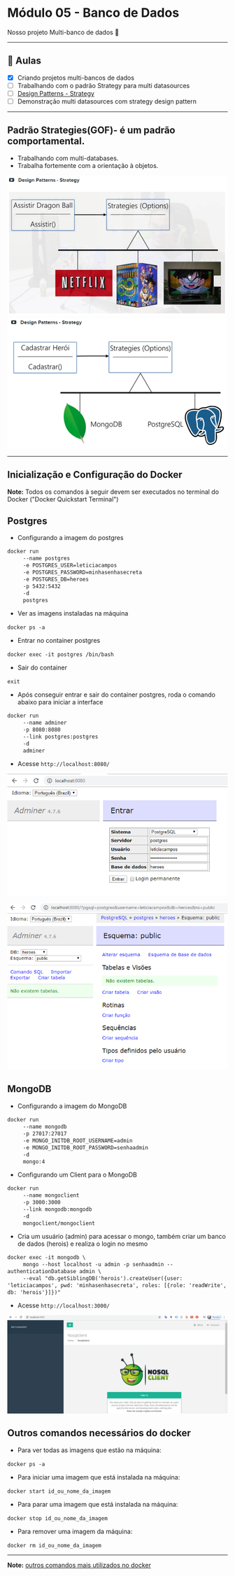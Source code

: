 # Módulo 05 - Banco de Dados
Nosso projeto Multi-banco de dados 🚀

****

## 🤯 Aulas

- [x] Criando projetos multi-bancos de dados
- [ ] Trabalhando com o padrão Strategy para multi datasources
- [ ] [Design Patterns - Strategy](#padrao-strategies)
- [ ] Demonstração multi datasources com strategy design pattern

****
<div id="padrao-strategies">

## Padrão Strategies(GOF)- é um padrão comportamental.

- Trabalhando com multi-databases.
- Trabalha fortemente com a orientação à objetos.

![exemplo-tv-globinho](./imgs/exemplo-tv-globinho.png)
![exemplo-banco-de-dados](./imgs/exemplo-banco-de-dados.png)

**** 

## Inicialização e Configuração do Docker

<b>Note:</b> Todos os comandos à seguir devem ser executados no terminal do Docker ("Docker Quickstart Terminal")

## Postgres

- Configurando a imagem do postgres

```
docker run
     --name postgres
     -e POSTGRES_USER=leticiacampos
     -e POSTGRES_PASSWORD=minhasenhasecreta
     -e POSTGRES_DB=heroes
     -p 5432:5432
     -d
     postgres
```

- Ver as imagens instaladas na máquina

`docker ps -a`

- Entrar no container postgres

`docker exec -it postgres /bin/bash`

- Sair do container

`exit`

- Após conseguir entrar e sair do container postgres, roda o comando abaixo para iniciar a interface

```
docker run
     --name adminer
     -p 8080:8080
     --link postgres:postgres
     -d
     adminer
```

- Acesse `http://localhost:8080/`

![rodando-docker-local](./imgs/rodando-docker-localmente.png)

![acessando-docker-local](./imgs/acessando-docker-localmente.png)


## MongoDB

- Configurando a imagem do MongoDB

```
docker run
     --name mongodb
     -p 27017:27017
     -e MONGO_INITDB_ROOT_USERNAME=admin
     -e MONGO_INITDB_ROOT_PASSWORD=senhaadmin
     -d
     mongo:4
```

- Configurando um Client para o MongoDB

```
docker run
     --name mongoclient
     -p 3000:3000
     --link mongodb:mongodb
     -d
     mongoclient/mongoclient
```

- Cria um usuário (admin) para acessar o mongo, também criar um banco de dados (herois) e realiza o login no mesmo

```
docker exec -it mongodb \
     mongo --host localhost -u admin -p senhaadmin --authenticationDatabase admin \
     --eval "db.getSiblingDB('herois').createUser({user: 'leticiacampos', pwd: 'minhasenhasecreta', roles: [{role: 'readWrite', db: 'herois'}]})"
```

- Acesse `http://localhost:3000/`

![mongo-db](./imgs/mongodb.png)

## Outros comandos necessários do docker

- Para ver todas as imagens que estão na máquina:

`docker ps -a`

- Para iniciar uma imagem que está instalada na máquina:

`docker start id_ou_nome_da_imagem`

- Para parar uma imagem que está instalada na máquina:

`docker stop id_ou_nome_da_imagem`

- Para remover uma imagem da máquina:

`docker rm id_ou_nome_da_imagem`

****

<b>Note:</b> [outros comandos mais utilizados no docker](https://woliveiras.com.br/posts/comandos-mais-utilizados-no-docker/#Comoeuseiquaisasimagensdisponveisnomeurepositriolocal)

